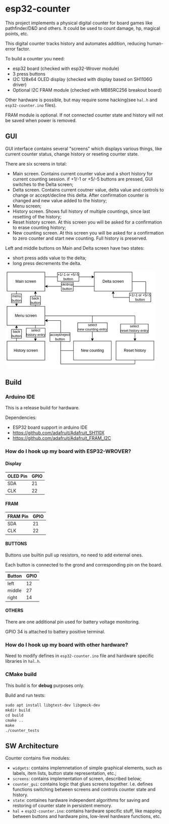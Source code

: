 # esp32-counter

This project implements a physical digital counter for board games like pathfinder/D&D and others.
It could be used to count damage, hp, magical points, etc.

This digital counter tracks history and automates addition, reducing human-error factor.

To build a counter you need:
- esp32 board (checked with esp32-Wrover module)
- 3 press buttons
- I2C 128x64 OLED display (checked with display based on SH1106G driver)
- Optional I2C FRAM module (checked with MB85RC256 breakout board)

Other hardware is possible, but may require some hacking(see `hal.h` and `esp32-counter.ino` files).

FRAM module is optional. If not connected counter state and history will not be saved when power is removed.

## GUI

GUI interface contains several "screens" which displays various things, like current counter status, change history or reseting counter state.

There are six screens in total:

- Main screen. Contains current counter value and a short history for current counting session. if +1/-1 or +5/-5 buttons are pressed, GUI switches to the Delta screen;
- Delta screen. Contains current coutner value, delta value and controls to change or accept/decline this delta. After confirmation counter is changed and new value added to the history;
- Menu screen;
- History screen. Shows full history of multiple countings, since last resetting of the history;
- Reset history screen. At this screen you will be asked for a confirmation to erase counting history;
- New counting screen. At this screen you will be asked for a confirmation to zero counter and start new counting. Full history is preserved.

Left and middle buttons on Main and Delta screen have two states:

- short press adds value to the delta;
- long press decrements the delta.

![screen diagram](img/screen_diagram.png)

## Build

### Arduino IDE

This is a release build for hardware.

Dependencies:
- ESP32 board support in arduino IDE
- https://github.com/adafruit/Adafruit_SH110X
- https://github.com/adafruit/Adafruit_FRAM_I2C

### How do I hook up my board with ESP32-WROVER?

#### Display

| OLED Pin | GPIO |
| -------- | ---- |
| SDA      |  21  |
| CLK      |  22  |

#### FRAM

| FRAM Pin | GPIO |
| -------- | ---- |
| SDA      |  21  |
| CLK      |  22  |

#### BUTTONS

Buttons use builtin pull up resistors, no need to add external ones.

Each button is connected to the grond and corresponding pin on the board.

| Button | GPIO |
| ------ | ---- |
| left   |  12  |
| middle |  27  |
| right  |  14  |

#### OTHERS

There are one additional pin used for battery voltage monitoring.

GPIO 34 is attached to battery positive terminal.

### How do I hook up my board with other hardware?

Need to modify defines in `esp32-counter.ino` file and hardware specific libraries in `hal.h`.

### CMake build

This build is for **debug** purposes only.

Build and run tests:

```
sudo apt install libgtest-dev libgmock-dev
mkdir build
cd build
cmake ..
make
./counter_tests
```

## SW Architecture

Counter contains five modules:

- `widgets`: contains implemnetation of simple graphical elements, such as labels, item lists, button state representation, etc.;
- `screens`: contains implementation of screen, described below;
- `counter_gui`: contains logic that glues screens together. I.e. defines functions switching between screens and controls counter state and history.
- `state`: containes hardware independent algorithms for saving and restoring of counter state in persistent memory.
- `hal` + `esp32-counter.ino`: contains hardware specific stuff, like mapping between buttons and hardware pins, low-level hardware functions, etc.
